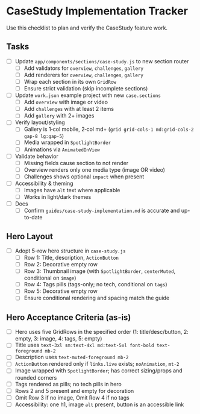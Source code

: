 # CaseStudy Implementation Tracker

Use this checklist to plan and verify the CaseStudy feature work.

## Tasks

- [ ] Update `app/components/sections/case-study.js` to new section router
  - [ ] Add validators for `overview`, `challenges`, `gallery`
  - [ ] Add renderers for `overview`, `challenges`, `gallery`
  - [ ] Wrap each section in its own `GridRow`
  - [ ] Ensure strict validation (skip incomplete sections)
- [ ] Update `work.json` example project with new `case.sections`
  - [ ] Add `overview` with image or video
  - [ ] Add `challenges` with at least 2 items
  - [ ] Add `gallery` with 2+ images
- [ ] Verify layout/styling
  - [ ] Gallery is 1‑col mobile, 2‑col md+ (`grid grid-cols-1 md:grid-cols-2 gap-8 lg:gap-5`)
  - [ ] Media wrapped in `SpotlightBorder`
  - [ ] Animations via `AnimatedInView`
- [ ] Validate behavior
  - [ ] Missing fields cause section to not render
  - [ ] Overview renders only one media type (image OR video)
  - [ ] Challenges shows optional `impact` when present
- [ ] Accessibility & theming
  - [ ] Images have `alt` text where applicable
  - [ ] Works in light/dark themes
- [ ] Docs
  - [ ] Confirm `guides/case-study-implementation.md` is accurate and up-to-date

## Hero Layout

- [ ] Adopt 5-row hero structure in `case-study.js`
  - [ ] Row 1: Title, description, `ActionButton`
  - [ ] Row 2: Decorative empty row
  - [ ] Row 3: Thumbnail image (with `SpotlightBorder`, `centerMuted`, conditional on `image`)
  - [ ] Row 4: Tags pills (tags-only; no tech, conditional on `tags`)
  - [ ] Row 5: Decorative empty row
  - [ ] Ensure conditional rendering and spacing match the guide

## Hero Acceptance Criteria (as‑is)

- [ ] Hero uses five GridRows in the specified order (1: title/desc/button, 2: empty, 3: image, 4: tags, 5: empty)
- [ ] Title uses `text-3xl sm:text-4xl md:text-5xl font-bold text-foreground mb-2`
- [ ] Description uses `text-muted-foreground mb-2`
- [ ] `ActionButton` rendered only if `links.live` exists; `noAnimation`, `mt-2`
- [ ] Image wrapped with `SpotlightBorder`; has correct sizing/props and rounded corners
- [ ] Tags rendered as pills; no tech pills in hero
- [ ] Rows 2 and 5 present and empty for decoration
- [ ] Omit Row 3 if no image, Omit Row 4 if no tags
- [ ] Accessibility: one h1, image `alt` present, button is an accessible link

